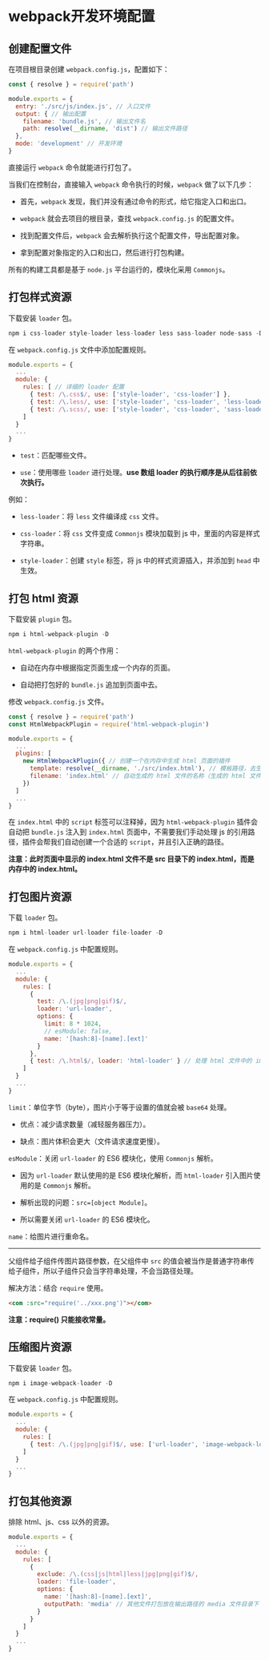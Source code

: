 # webpack开发环境配置

## 创建配置文件

在项目根目录创建 `webpack.config.js`，配置如下：

```js
const { resolve } = require('path')

module.exports = {
  entry: './src/js/index.js', // 入口文件
  output: { // 输出配置
    filename: 'bundle.js', // 输出文件名
    path: resolve(__dirname, 'dist') // 输出文件路径
  },
  mode: 'development' // 开发环境
}
```

直接运行 `webpack` 命令就能进行打包了。

当我们在控制台，直接输入 `webpack` 命令执行的时候，`webpack` 做了以下几步：

- 首先，`webpack` 发现，我们并没有通过命令的形式，给它指定入口和出口。

- `webpack` 就会去项目的根目录，查找 `webpack.config.js` 的配置文件。

- 找到配置文件后，`webpack` 会去解析执行这个配置文件，导出配置对象。

- 拿到配置对象指定的入口和出口，然后进行打包构建。

所有的构建工具都是基于 `node.js` 平台运行的，模块化采用 `Commonjs`。

## 打包样式资源

下载安装 `loader` 包。

```js
npm i css-loader style-loader less-loader less sass-loader node-sass -D
```

在 `webpack.config.js` 文件中添加配置规则。

```js
module.exports = {
  ...
  module: {
    rules: [ // 详细的 loader 配置
      { test: /\.css$/, use: ['style-loader', 'css-loader'] },
      { test: /\.less/, use: ['style-loader', 'css-loader', 'less-loader'] },
      { test: /\.scss/, use: ['style-loader', 'css-loader', 'sass-loader'] }
    ]
  }
  ...
}
```

- `test`：匹配哪些文件。

- `use`：使用哪些 `loader` 进行处理。**use 数组 loader 的执行顺序是从后往前依次执行。**

例如：

- `less-loader`：将 `less` 文件编译成 `css` 文件。

- `css-loader`：将 `css` 文件变成 `Commonjs` 模块加载到 js 中，里面的内容是样式字符串。

- `style-loader`：创建 `style` 标签，将 js 中的样式资源插入，并添加到 `head` 中生效。

## 打包 html 资源

下载安装 `plugin` 包。

```js
npm i html-webpack-plugin -D
```

`html-webpack-plugin` 的两个作用：

- 自动在内存中根据指定页面生成一个内存的页面。

- 自动把打包好的 `bundle.js` 追加到页面中去。

修改 `webpack.config.js` 文件。

```js
const { resolve } = require('path')
const HtmlWebpackPlugin = require('html-webpack-plugin')

module.exports = {
  ...
  plugins: [
    new HtmlWebpackPlugin({ // 创建一个在内存中生成 html 页面的插件
      template: resolve(__dirname, './src/index.html'), // 模板路径，去生成内存中的页面
      filename: 'index.html' // 自动生成的 html 文件的名称（生成的 html 文件在项目根目录下）
    })
  ]
  ...
}
```

在 `index.html` 中的 `script` 标签可以注释掉，因为 `html-webpack-plugin` 插件会自动把 `bundle.js` 注入到 `index.html` 页面中，不需要我们手动处理 js 的引用路径，插件会帮我们自动创建一个合适的 `script`，并且引入正确的路径。

**注意：此时页面中显示的 index.html 文件不是 src 目录下的 index.html，而是内存中的 index.html。**

## 打包图片资源

下载 `loader` 包。

```js
npm i html-loader url-loader file-loader -D
```

在 `webpack.config.js` 中配置规则。

```js
module.exports = {
  ...
  module: {
    rules: [
      {
        test: /\.(jpg|png|gif)$/,
        loader: 'url-loader',
        options: {
          limit: 8 * 1024,
          // esModule: false,
          name: '[hash:8]-[name].[ext]'
        }
      },
      { test: /\.html$/, loader: 'html-loader' } // 处理 html 文件中的 img 图片，负责引入 img，从而能被 url-loader 进行处理
    ]
  }
  ...
}
```

`limit`：单位字节（byte），图片小于等于设置的值就会被 `base64` 处理。

- 优点：减少请求数量（减轻服务器压力）。

- 缺点：图片体积会更大（文件请求速度更慢）。

`esModule`：关闭 `url-loader` 的 ES6 模块化，使用 `Commonjs` 解析。

- 因为 `url-loader` 默认使用的是 ES6 模块化解析，而 `html-loader` 引入图片使用的是 `Commonjs` 解析。

- 解析出现的问题：`src=[object Module]`。

- 所以需要关闭 `url-loader` 的 ES6 模块化。

`name`：给图片进行重命名。

****

父组件给子组件传图片路径参数，在父组件中 `src` 的值会被当作是普通字符串传给子组件，所以子组件只会当字符串处理，不会当路径处理。

解决方法：结合 `require` 使用。

```html
<com :src="require('../xxx.png')"></com>
```

**注意：require() 只能接收常量。**

## 压缩图片资源

下载安装 `loader` 包。

```js
npm i image-webpack-loader -D
```

在 `webpack.config.js` 中配置规则。

```js
module.exports = {
  ...
  module: {
    rules: [
      { test: /\.(jpg|png|gif)$/, use: ['url-loader', 'image-webpack-loader'] }
    ]
  }
  ...
}
```

## 打包其他资源

排除 html、js、css 以外的资源。

```js
module.exports = {
  ...
  module: {
    rules: [
      {
        exclude: /\.(css|js|html|less|jpg|png|gif)$/,
        loader: 'file-loader',
        options: {
          name: '[hash:8]-[name].[ext]',
          outputPath: 'media' // 其他文件打包放在输出路径的 media 文件目录下
        }
      }
    ]
  }
  ...
}
```
